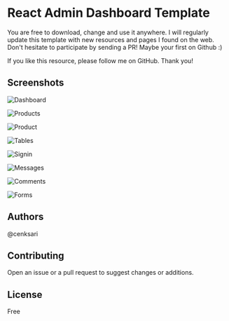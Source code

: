 # React Admin Dashboard Template
You are free to download, change and use it anywhere. I will regularly update this template with new resources and pages I found on the web. Don't hesitate to participate by sending a PR! Maybe your first on Github :)

If you like this resource, please follow me on GitHub. Thank you!

## Screenshots
![Dashboard](https://raw.githubusercontent.com/cenksari/react-admin/master/screenshots/dashboard.png)

![Products](https://raw.githubusercontent.com/cenksari/react-admin/master/screenshots/products.png)

![Product](https://raw.githubusercontent.com/cenksari/react-admin/master/screenshots/product.png)

![Tables](https://raw.githubusercontent.com/cenksari/react-admin/master/screenshots/tables.png)

![Signin](https://raw.githubusercontent.com/cenksari/react-admin/master/screenshots/signin.png)

![Messages](https://raw.githubusercontent.com/cenksari/react-admin/master/screenshots/messages.png)

![Comments](https://raw.githubusercontent.com/cenksari/react-admin/master/screenshots/comments.png)

![Forms](https://raw.githubusercontent.com/cenksari/react-admin/master/screenshots/forms.png)

## Authors
@cenksari

## Contributing
Open an issue or a pull request to suggest changes or additions.

## License
Free
